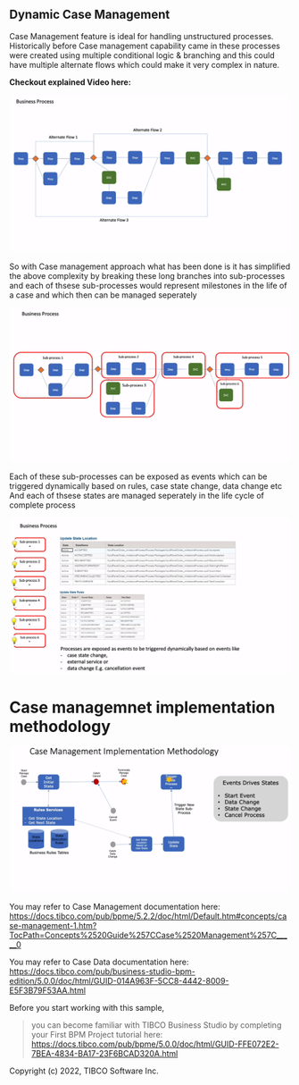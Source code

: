 ## Dynamic Case Management

Case Management feature is ideal for handling unstructured processes. Historically before Case management capability came in these processes were created using multiple conditional logic & branching and this could have multiple alternate flows which could make it very complex in nature. 

**Checkout explained  Video here:** 

![ ](import-screenshots/1.png)

So with Case management approach what has been done is it has simplified the above complexity by breaking these long branches into sub-processes and each of thsese sub-processes would represent milestones in the life of a case and which then can be managed seperately 

![ ](import-screenshots/2.png)

Each of these sub-processes can be exposed as events which can be triggered dynamically based on rules, case state change, data change etc
And each of thsese states are managed seperately in the life cycle of complete process

![ ](import-screenshots/3.png)


# Case managemnet implementation methodology
 
 ![ ](import-screenshots/4.png)


You may refer to Case Management documentation here: 
https://docs.tibco.com/pub/bpme/5.2.2/doc/html/Default.htm#concepts/case-management-1.htm?TocPath=Concepts%2520Guide%257CCase%2520Management%257C_____0

You may refer to Case Data documentation here: https://docs.tibco.com/pub/business-studio-bpm-edition/5.0.0/doc/html/GUID-014A963F-5CC8-4442-8009-E5F3B79F53AA.html


Before you start working with this sample,
>you can become familiar with TIBCO Business Studio by completing your First BPM Project tutorial here: https://docs.tibco.com/pub/bpme/5.0.0/doc/html/GUID-FFE072E2-7BEA-4834-BA17-23F6BCAD320A.html

Copyright (c) 2022, TIBCO Software Inc.
